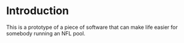 # Introduction
This is a prototype of a piece of software that can make life easier for somebody running an NFL pool.
